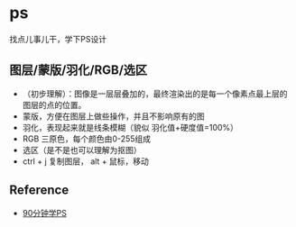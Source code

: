 # ps

找点儿事儿干，学下PS设计


## 图层/蒙版/羽化/RGB/选区

- （初步理解）：图像是一层层叠加的，最终渲染出的是每一个像素点最上层的图层的点的位置。
- 蒙版，方便在图层上做些操作，并且不影响原有的图
- 羽化，表现起来就是线条模糊（貌似 羽化值+硬度值=100%）
- RGB 三原色，每个颜色由0-255组成
- 选区（是不是也可以理解为抠图）
- ctrl + j 复制图层， alt + 鼠标，移动


## Reference

- [90分钟学PS](https://www.bilibili.com/video/av86983102/)